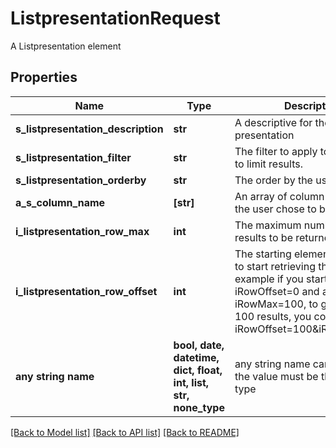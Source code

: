 # ListpresentationRequest

A Listpresentation element

## Properties
Name | Type | Description | Notes
------------ | ------------- | ------------- | -------------
**s_listpresentation_description** | **str** | A descriptive for the list presentation | 
**s_listpresentation_filter** | **str** | The filter to apply to the request to limit results. | 
**s_listpresentation_orderby** | **str** | The order by the user chose | 
**a_s_column_name** | **[str]** | An array of column names that the user chose to bee visible | 
**i_listpresentation_row_max** | **int** | The maximum numbers of results to be returned | 
**i_listpresentation_row_offset** | **int** | The starting element from where to start retrieving the results. For example if you started at iRowOffset&#x3D;0 and asked for iRowMax&#x3D;100, to get the next 100 results, you could specify iRowOffset&#x3D;100&amp;iRowMax&#x3D;100, | 
**any string name** | **bool, date, datetime, dict, float, int, list, str, none_type** | any string name can be used but the value must be the correct type | [optional]

[[Back to Model list]](../README.md#documentation-for-models) [[Back to API list]](../README.md#documentation-for-api-endpoints) [[Back to README]](../README.md)


